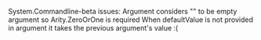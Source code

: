 
System.Commandline-beta issues:
Argument<string> considers "" to be empty argument so Arity.ZeroOrOne is required
When defaultValue is not provided in argument it takes the previous argument's value :(
